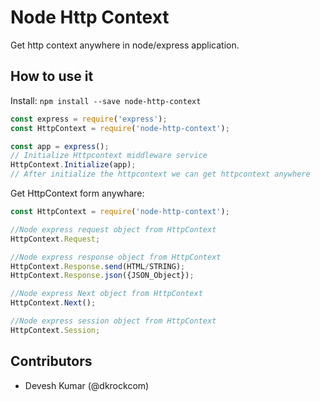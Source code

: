 # Node Http Context
Get http context anywhere in node/express application.

## How to use it

Install: `npm install --save node-http-context`

``` js
const express = require('express');
const HttpContext = require('node-http-context');

const app = express();
// Initialize Httpcontext middleware service
HttpContext.Initialize(app);
// After initialize the httpcontext we can get httpcontext anywhere
```

Get HttpContext form anywhare:

``` js
const HttpContext = require('node-http-context');

//Node express request object from HttpContext
HttpContext.Request;

//Node express response object from HttpContext
HttpContext.Response.send(HTML/STRING);
HttpContext.Response.json({JSON_Object});

//Node express Next object from HttpContext
HttpContext.Next();

//Node express session object from HttpContext
HttpContext.Session;
```

## Contributors
* Devesh Kumar (@dkrockcom)
